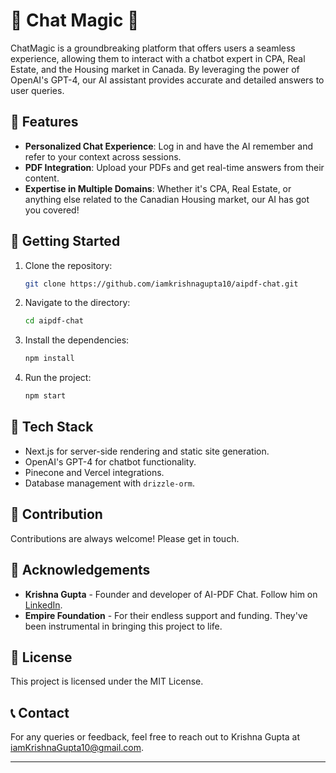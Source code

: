 # 📖 Chat Magic 🤖

ChatMagic is a groundbreaking platform that offers users a seamless experience, allowing them to interact with a chatbot expert in CPA, Real Estate, and the Housing market in Canada. By leveraging the power of OpenAI's GPT-4, our AI assistant provides accurate and detailed answers to user queries.

## 🌟 Features

- **Personalized Chat Experience**: Log in and have the AI remember and refer to your context across sessions.
- **PDF Integration**: Upload your PDFs and get real-time answers from their content.
- **Expertise in Multiple Domains**: Whether it's CPA, Real Estate, or anything else related to the Canadian Housing market, our AI has got you covered!

## 🚀 Getting Started

1. Clone the repository:
    ```bash
    git clone https://github.com/iamkrishnagupta10/aipdf-chat.git
    ```

2. Navigate to the directory:
    ```bash
    cd aipdf-chat
    ```

3. Install the dependencies:
    ```bash
    npm install
    ```

4. Run the project:
    ```bash
    npm start
    ```

## 🎨 Tech Stack

- Next.js for server-side rendering and static site generation.
- OpenAI's GPT-4 for chatbot functionality.
- Pinecone and Vercel integrations.
- Database management with `drizzle-orm`.

## 🙌 Contribution

Contributions are always welcome! Please get in touch.

## 🤝 Acknowledgements

- **Krishna Gupta** - Founder and developer of AI-PDF Chat. Follow him on [LinkedIn](https://www.linkedin.com/in/llt-misty/).
- **Empire Foundation** - For their endless support and funding. They've been instrumental in bringing this project to life.

## 📜 License

This project is licensed under the MIT License.

## 📞 Contact

For any queries or feedback, feel free to reach out to Krishna Gupta at iamKrishnaGupta10@gmail.com.

---
